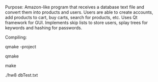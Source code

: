 Purpose: Amazon-like program that receives a database text file and convert them into products and users. Users are able to create accounts, add products to cart, buy carts, search for products, etc. Uses Qt framework for GUI. Implements skip lists to store users, splay trees for keywords and hashing for passwords. 

Compiling:

qmake -project

qmake

make

./hw8 dbTest.txt
